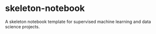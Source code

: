 # skeleton-notebook
A skeleton notebook template for supervised machine learning and data science projects.
